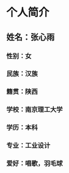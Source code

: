 #   个人简介
##  姓名：张心雨
### 性别：女
### 民族：汉族
### 籍贯：陕西
### 学校：南京理工大学
### 学历：本科
### 专业：工业设计
### 爱好：唱歌，羽毛球

